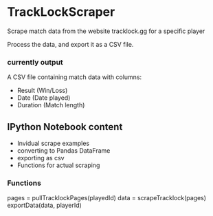 # TrackLockScraper

Scrape match data from the website tracklock.gg for a specific player

Process the data, and export it as a CSV file.

### currently output
A CSV file containing match data with columns:
- Result (Win/Loss)
- Date (Date played)
- Duration (Match length)

## IPython Notebook content

- Invidual scrape examples
- converting to Pandas DataFrame 
- exporting as csv
- Functions for actual scraping

### Functions
pages = pullTracklockPages(playedId)
data = scrapeTracklock(pages)
exportData(data, playerId)

